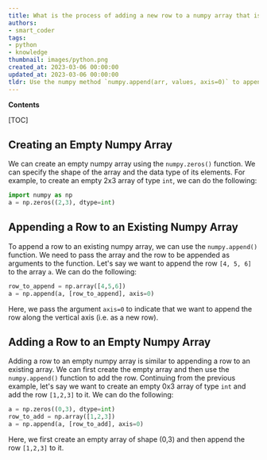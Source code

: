 ```yaml
---
title: What is the process of adding a new row to a numpy array that is empty?
authors:
- smart_coder
tags:
- python
- knowledge
thumbnail: images/python.png
created_at: 2023-03-06 00:00:00
updated_at: 2023-03-06 00:00:00
tldr: Use the numpy method `numpy.append(arr, values, axis=0)` to append a new row to an empty numpy array.
---
```


**Contents**

[TOC]

## Creating an Empty Numpy Array
We can create an empty numpy array using the `numpy.zeros()` function. We can specify the shape of the array and the data type of its elements. For example, to create an empty 2x3 array of type `int`, we can do the following:

``` python
import numpy as np
a = np.zeros((2,3), dtype=int)
```

## Appending a Row to an Existing Numpy Array
To append a row to an existing numpy array, we can use the `numpy.append()` function. We need to pass the array and the row to be appended as arguments to the function. Let's say we want to append the row `[4, 5, 6]` to the array `a`. We can do the following:

``` python
row_to_append = np.array([4,5,6])
a = np.append(a, [row_to_append], axis=0)
```

Here, we pass the argument `axis=0` to indicate that we want to append the row along the vertical axis (i.e. as a new row).

## Adding a Row to an Empty Numpy Array

Adding a row to an empty numpy array is similar to appending a row to an existing array. We can first create the empty array and then use the `numpy.append()` function to add the row. Continuing from the previous example, let's say we want to create an empty 0x3 array of type `int` and add the row `[1,2,3]` to it. We can do the following:

``` python
a = np.zeros((0,3), dtype=int)
row_to_add = np.array([1,2,3])
a = np.append(a, [row_to_add], axis=0)
```

Here, we first create an empty array of shape (0,3) and then append the row `[1,2,3]` to it.
